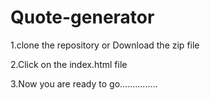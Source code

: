 # Quote-generator
1.clone the repository or Download the zip file 

2.Click on the index.html file

3.Now you are ready to go...............
